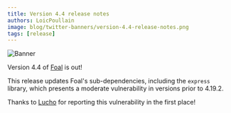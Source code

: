 ```yaml
---
title: Version 4.4 release notes
authors: LoicPoullain
image: blog/twitter-banners/version-4.4-release-notes.png
tags: [release]
---
```


![Banner](./assets/version-4.4-is-here/banner.png)

Version 4.4 of [Foal](https://foalts.org/) is out!

<!--truncate-->

This release updates Foal's sub-dependencies, including the `express` library, which presents a moderate vulnerability in versions prior to 4.19.2.

Thanks to [Lucho](https://github.com/lcnvdl) for reporting this vulnerability in the first place!